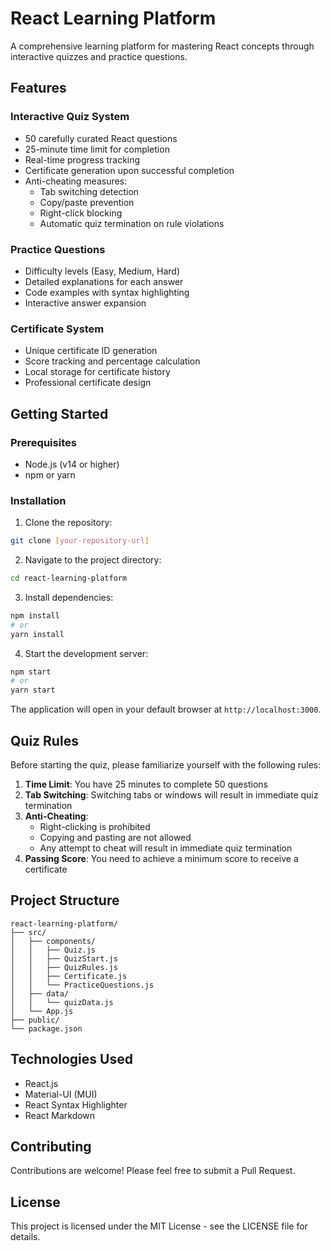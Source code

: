 # React Learning Platform

A comprehensive learning platform for mastering React concepts through interactive quizzes and practice questions.

## Features

### Interactive Quiz System
- 50 carefully curated React questions
- 25-minute time limit for completion
- Real-time progress tracking
- Certificate generation upon successful completion
- Anti-cheating measures:
  - Tab switching detection
  - Copy/paste prevention
  - Right-click blocking
  - Automatic quiz termination on rule violations

### Practice Questions
- Difficulty levels (Easy, Medium, Hard)
- Detailed explanations for each answer
- Code examples with syntax highlighting
- Interactive answer expansion

### Certificate System
- Unique certificate ID generation
- Score tracking and percentage calculation
- Local storage for certificate history
- Professional certificate design

## Getting Started

### Prerequisites
- Node.js (v14 or higher)
- npm or yarn

### Installation

1. Clone the repository:
```bash
git clone [your-repository-url]
```

2. Navigate to the project directory:
```bash
cd react-learning-platform
```

3. Install dependencies:
```bash
npm install
# or
yarn install
```

4. Start the development server:
```bash
npm start
# or
yarn start
```

The application will open in your default browser at `http://localhost:3000`.

## Quiz Rules

Before starting the quiz, please familiarize yourself with the following rules:

1. **Time Limit**: You have 25 minutes to complete 50 questions
2. **Tab Switching**: Switching tabs or windows will result in immediate quiz termination
3. **Anti-Cheating**: 
   - Right-clicking is prohibited
   - Copying and pasting are not allowed
   - Any attempt to cheat will result in immediate quiz termination
4. **Passing Score**: You need to achieve a minimum score to receive a certificate

## Project Structure

```
react-learning-platform/
├── src/
│   ├── components/
│   │   ├── Quiz.js
│   │   ├── QuizStart.js
│   │   ├── QuizRules.js
│   │   ├── Certificate.js
│   │   └── PracticeQuestions.js
│   ├── data/
│   │   └── quizData.js
│   └── App.js
├── public/
└── package.json
```

## Technologies Used

- React.js
- Material-UI (MUI)
- React Syntax Highlighter
- React Markdown

## Contributing

Contributions are welcome! Please feel free to submit a Pull Request.

## License

This project is licensed under the MIT License - see the LICENSE file for details.
